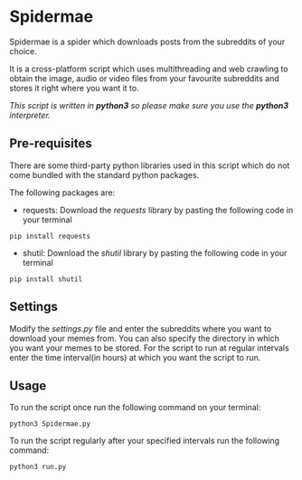 # **Spidermae**

Spidermae is a spider which downloads posts from the subreddits of your choice.

It is a cross-platform script which uses multithreading and web crawling to obtain the image, audio or video files from your favourite subreddits and stores it right where you want it to.

_This script is written in **python3** so please make sure you use the **python3** interpreter._


## Pre-requisites

There are some third-party python libraries used in this script which do not come bundled with the standard python packages.

The following packages are:

- requests: Download the *requests* library by pasting the following code in your terminal
```
pip install requests
```

- shutil: Download the *shutil* library by pasting the following code in your terminal
```
pip install shutil
```

## Settings

Modify the *settings.py* file and enter the subreddits where you want to download your memes from. You can also specify the directory in which you want your memes to be stored.
For the script to run at regular intervals enter the time interval(in hours) at which you want the script to run.

## Usage

To run the script once run the following command on your terminal:

```
python3 Spidermae.py
```

To run the script regularly after your specified intervals run the following command:

```
python3 run.py
```
